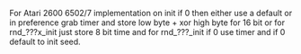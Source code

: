 For Atari 2600 6502/7 implementation on init if 0 then either use a default or in preference grab timer and store low byte + xor high byte for 16 bit or for rnd_???x_init just store 8 bit time and for rnd_???_init if 0 use timer and if 0 default to init seed.
